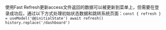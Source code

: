 使用Fast Refresh更新access文件返回的数据可以被更新到菜单上，但需要在登录成功后，通过以下方式处理初始状态数据和跳转系统页面：`const { refresh } = useModel('@@initialState') await refresh() history.replace('/dashboard')`
